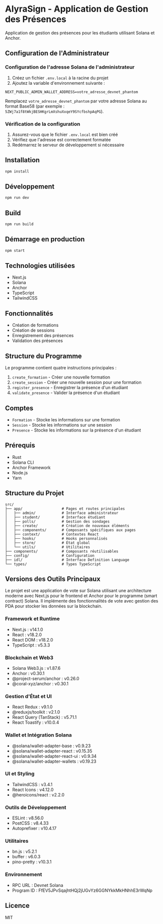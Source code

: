 # AlyraSign - Application de Gestion des Présences

Application de gestion des présences pour les étudiants utilisant Solana et Anchor.

## Configuration de l'Administrateur

### Configuration de l'adresse Solana de l'administrateur

1. Créez un fichier `.env.local` à la racine du projet
2. Ajoutez la variable d'environnement suivante :
```env
NEXT_PUBLIC_ADMIN_WALLET_ADDRESS=votre_adresse_devnet_phantom
```

Remplacez `votre_adresse_devnet_phantom` par votre adresse Solana au format Base58 (par exemple : `5ZWj7a1f8tWkjBESHKgrLmXshuXxqeY9SYcfbshpAqPG`).

### Vérification de la configuration

1. Assurez-vous que le fichier `.env.local` est bien créé
2. Vérifiez que l'adresse est correctement formatée
3. Redémarrez le serveur de développement si nécessaire

## Installation

```bash
npm install
```

## Développement

```bash
npm run dev
```

## Build

```bash
npm run build
```

## Démarrage en production

```bash
npm start
```

## Technologies utilisées

- Next.js
- Solana
- Anchor
- TypeScript
- TailwindCSS

## Fonctionnalités

- Création de formations
- Création de sessions
- Enregistrement des présences
- Validation des présences

## Structure du Programme

Le programme contient quatre instructions principales :

1. `create_formation` - Créer une nouvelle formation
2. `create_session` - Créer une nouvelle session pour une formation
3. `register_presence` - Enregistrer la présence d'un étudiant
4. `validate_presence` - Valider la présence d'un étudiant

## Comptes

- `Formation` - Stocke les informations sur une formation
- `Session` - Stocke les informations sur une session
- `Presence` - Stocke les informations sur la présence d'un étudiant

## Prérequis

- Rust
- Solana CLI
- Anchor Framework
- Node.js
- Yarn

## Structure du Projet

```
src/
├── app/                  # Pages et routes principales
│   ├── admin/            # Interface administrateur
│   ├── student/          # Interface étudiant
│   ├── polls/            # Gestion des sondages
│   ├── create/           # Création de nouveaux éléments
│   ├── components/       # Composants spécifiques aux pages
│   ├── context/          # Contextes React
│   ├── hooks/            # Hooks personnalisés
│   ├── store/            # État global
│   └── utils/            # Utilitaires
├── components/           # Composants réutilisables
├── config/               # Configuration
├── idl/                  # Interface Definition Language
└── types/                # Types TypeScript
```


## Versions des Outils Principaux

Le projet est une application de vote sur Solana utilisant une architecture moderne avec Next.js pour le frontend et Anchor pour le programme (smart contract) Solana. Il implémente des fonctionnalités de vote avec gestion des PDA pour stocker les données sur la blockchain.

### Framework et Runtime
- Next.js : v14.1.0
- React : v18.2.0
- React DOM : v18.2.0
- TypeScript : v5.3.3

### Blockchain et Web3
- Solana Web3.js : v1.87.6
- Anchor : v0.30.1
- @project-serum/anchor : v0.26.0
- @coral-xyz/anchor : v0.30.1

### Gestion d'État et UI
- React Redux : v9.1.0
- @reduxjs/toolkit : v2.1.0
- React Query (TanStack) : v5.71.1
- React Toastify : v10.0.4

### Wallet et Intégration Solana
- @solana/wallet-adapter-base : v0.9.23
- @solana/wallet-adapter-react : v0.15.35
- @solana/wallet-adapter-react-ui : v0.9.34
- @solana/wallet-adapter-wallets : v0.19.23

### UI et Styling
- TailwindCSS : v3.4.1
- React Icons : v4.12.0
- @heroicons/react : v2.2.0

### Outils de Développement
- ESLint : v8.56.0
- PostCSS : v8.4.33
- Autoprefixer : v10.4.17

### Utilitaires
- bn.js : v5.2.1
- buffer : v6.0.3
- pino-pretty : v10.3.1

### Environnement
- RPC URL : Devnet Solana
- Program ID : FfEV5JPvSqajhtHQj2jUGvYz6GGNYkkMkHNhhE3rWqNp

## Licence

MIT

